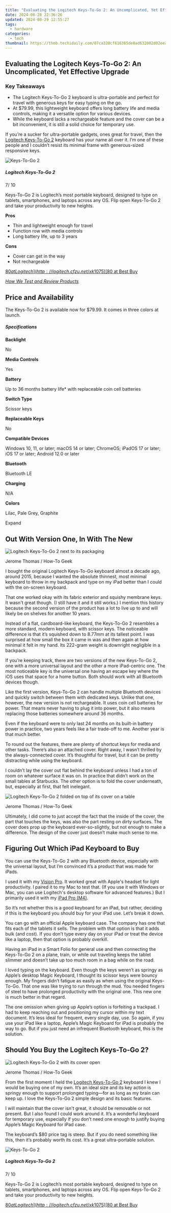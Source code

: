 ```yaml
---
title: "Evaluating the Logitech Keys-To-Go 2: An Uncomplicated, Yet Effective Upgrade"
date: 2024-08-28 22:36:26
updated: 2024-08-29 12:55:27
tags:
  - hardware
categories:
  - tech
thumbnail: https://thmb.techidaily.com/07ca320cf616365de8ad632002d02eea2e2a464ff75322d1f48a2d2f5ab495fd.jpg
---
```


## Evaluating the Logitech Keys-To-Go 2: An Uncomplicated, Yet Effective Upgrade

### Key Takeaways

* The Logitech Keys-To-Go 2 keyboard is ultra-portable and perfect for travel with generous keys for easy typing on the go.
* At $79.99, this lightweight keyboard offers long battery life and media controls, making it a versatile option for various devices.
* While the keyboard lacks a rechargeable feature and the cover can be a bit inconvenient, it is still a solid choice for temporary use.

 If you’re a sucker for ultra-portable gadgets, ones great for travel, then the [Logitech Keys-To-Go 2](http://www.logitech.com/keys-to-go2-universal) keyboard has your name all over it. I’m one of these people and I couldn’t resist its minimal frame with generous-sized responsive keys.

![Keys-To-Go 2](https://static1.howtogeekimages.com/wordpress/wp-content/uploads/2024/06/screenshot-2024-06-17-dslu3o7y-2x.png) 

#####  Logitech Keys-To-Go 2

7/ 10 

Keys-To-Go 2 is Logitech’s most portable keyboard, designed to type on tablets, smartphones, and laptops across any OS. Flip open Keys-To-Go 2 and take your productivity to new heights.

**Pros** 
* Thin and lightweight enough for travel
* Function row with media controls
* Long battery life, up to 3 years

**Cons** 
* Cover can get in the way
* Not rechargeable

[$80 at Logitech](http://logitech.cfzu.net/xk1075) [$80 at Best Buy](https://shop-links.co/link/?exclusive=1&publisher_slug=itechdaily19598&url=https%3A%2F%2Fwww.bestbuy.com%2Fsite%2Flogitech-keys-to-go-2-slim-portable-bluetooth-keyboard-for-tablet-with-built-in-cover-graphite%2F6585256.p%3FskuId%3D6585256) 

[_How We Test and Review Products_](https://vp-tips.techidaily.com/swiftly-move-data-fast-and-reliable-methods-to-direct-files-onto-your-computer/)

##  Price and Availability

 The Keys-To-Go 2 is available now for $79.99\. It comes in three colors at launch.

#####  Specifications

**Backlight** 

 No 

**Media Controls** 

 Yes 

**Battery** 

 Up to 36 months battery life\* with replaceable coin cell batteries 

**Switch Type** 

 Scissor keys 

**Replaceable Keys** 

 No 

**Compatible Devices** 

 Windows 10, 11, or later; macOS 14 or later; ChromeOS; iPadOS 17 or later; iOS 17 or later; Android 12.0 or later 

**Bluetooth** 

 Bluetooth LE 

**Charging** 

 N/A 

**Colors** 

 Lilac, Pale Grey, Graphite 

Expand 

##  Out With Version One, In With The New

![Logitech Keys-To-Go 2 next to its packaging](https://static1.howtogeekimages.com/wordpress/wp-content/uploads/wm/2024/06/53784746945_b8cef045aa_o.jpg) 

Jerome Thomas / How-To Geek

 I bought the original Logitech Keys-To-Go keyboard almost a decade ago, around 2015, because I wanted the absolute thinnest, most minimal keyboard to throw in my backpack and type on my iPad better than I could with the on-screen keyboard.

 That one worked okay with its fabric exterior and squishy membrane keys. It wasn't great though. (I still have it and it still works.) I mention this history because the second version of the product has a lot to live up to and will likely be on shelves for another 10 years.

 Instead of a flat, cardboard-like keyboard, the Keys-To-Go 2 resembles a more standard, modern keyboard, with scissor keys. The noticeable difference is that it’s squished down to 8.77mm at its tallest point. I was surprised at how small the box it came in was and then again at how minimal it felt in my hand. Its 222-gram weight is downright negligible in a backpack.

 If you’re keeping track, there are two versions of the new Keys-To-Go 2, one with a more universal layout and the other a more iPad-centric one. The most noticeable key is the universal one having an escape key where the iOS uses that space for a home button. Both should work with all Bluetooth devices though.

 Like the first version, Keys-To-Go 2 can handle multiple Bluetooth devices and quickly switch between them with dedicated keys. Unlike that one, however, the new version is not rechargeable. It uses coin cell batteries for power. That means never having to plug it into power, but it also means replacing those batteries somewhere around 36 months.

 Even if the keyboard were to only last 24 months on its built-in battery power in practice, two years feels like a fair trade-off to me. Another year is that much better.

 To round out the features, there are plenty of shortcut keys for media and other tasks. There’s also an attached cover. Right away, I wasn’t thrilled by the always-connected cover. It’s thoughtful for travel, but it can be pretty distracting while using the keyboard.

 I couldn’t lay the cover out flat behind the keyboard unless I had a ton of room on whatever surface it was on. In practice that didn’t work on the small tables at Starbucks. The other option is to fold the cover underneath, but, especially at first, that felt inelegant.

![Logitech Keys-To-Go 2 folded on top of its cover on a table](https://static1.howtogeekimages.com/wordpress/wp-content/uploads/wm/2024/06/53784746960_6279912402_o.jpg) 

Jerome Thomas / How-To Geek

 Ultimately, I did come to just accept the fact that the inside of the cover, the part that touches the keys, was also the part resting on dirty surfaces. The cover does prop up the keyboard ever-so-slightly, but not enough to make a difference. The design of the cover just doesn’t make much sense to me.

##  Figuring Out Which iPad Keyboard to Buy

 You can use the Keys-To-Go 2 with any Bluetooth device, especially with the universal layout, but I’m convinced it’s a product that was made for iPads.

 I used it with my [Vision Pro](https://tech-recovery.techidaily.com/how-to-correctly-address-msstdfmtdll-file-absence-on-windows-computers/). It worked great with Apple's headset for light productivity. I paired it to my Mac to test that. (If you use it with Windows or Mac, you can use Logitech's desktop software for advanced features.) But I primarily used it with my [iPad Pro (M4)](https://easy-unlock-android.techidaily.com/in-2024-full-tutorial-to-bypass-your-oneplus-ace-2v-face-lock-by-drfone-android/).

 So it’s not whether this is a good keyboard for an iPad, but rather, deciding if this is the keyboard you should buy for your iPad use. Let’s break it down.

 You can go with an official Apple keyboard case. The company has one that fits each of the tablets it sells. The problem with that option is that it adds bulk (and cost). If you don’t type every day on your iPad or treat the device like a laptop, then that option is probably overkill.

 Having an iPad in a Smart Folio for general use and then connecting the Keys-To-Go 2 on a plane, train, or while out traveling keeps the tablet slimmer and doesn’t take up too much room in a bag while on the road.

 I loved typing on the keyboard. Even though the keys weren’t as springy as Apple’s desktop Magic Keyboard, I thought its scissor keys were bouncy enough. My fingers didn’t fatigue as easily as when using the original Keys-To-Go. That one was like trying to run through the mud. You needed fingers of steel to have prolonged productivity with the original one. This new one is much better in that regard.

 The one omission when giving up Apple’s option is forfeiting a trackpad. I had to keep reaching out and positioning my cursor within my text document. It’s less ideal for frequent, every single day, use. So again, if you use your iPad like a laptop, Apple’s Magic Keyboard for iPad is probably the way to go. But if you just need an infrequent Bluetooth keyboard, this is the solution.

##  Should You Buy the Logitech Keys-To-Go 2?

![Logitech Keys-To-Go 2 with its cover open](https://static1.howtogeekimages.com/wordpress/wp-content/uploads/wm/2024/06/53784323756_0f5797ec81_o.jpg) 

Jerome Thomas / How-To Geek

 From the first moment I held the [Logitech Keys-To-Go 2](http://www.logitech.com/keys-to-go2-universal) keyboard I knew I would be buying one of my own. It’s an ideal size and its key action is springy enough to support prolonged typing—for as long as my brain can keep up. I love the Keys-To-Go 2 simple design and its basic features.

 I will maintain that the cover isn't great, it should be removable or not present. But I also found I could work around it. It’s a wonderful keyboard for temporary use, especially if you don’t need one enough to justify buying Apple’s Magic Keyboard for iPad case.

 The keyboard’s $80 price tag is steep. But if you do need something like this, then it’s probably worth its cost. It’s a great ultra-portable solution.

![Keys-To-Go 2](https://static1.howtogeekimages.com/wordpress/wp-content/uploads/2024/06/screenshot-2024-06-17-dslu3o7y-2x.png) 

#####  Logitech Keys-To-Go 2

7/ 10 

Keys-To-Go 2 is Logitech’s most portable keyboard, designed to type on tablets, smartphones, and laptops across any OS. Flip open Keys-To-Go 2 and take your productivity to new heights.

[$80 at Logitech](http://logitech.cfzu.net/xk1075) [$80 at Best Buy](https://shop-links.co/link/?exclusive=1&publisher_slug=itechdaily19598&url=https%3A%2F%2Fwww.bestbuy.com%2Fsite%2Flogitech-keys-to-go-2-slim-portable-bluetooth-keyboard-for-tablet-with-built-in-cover-graphite%2F6585256.p%3FskuId%3D6585256)

<ins class="adsbygoogle"
     style="display:block"
     data-ad-format="autorelaxed"
     data-ad-client="ca-pub-7571918770474297"
     data-ad-slot="1223367746"></ins>



<ins class="adsbygoogle"
     style="display:block"
     data-ad-client="ca-pub-7571918770474297"
     data-ad-slot="8358498916"
     data-ad-format="auto"
     data-full-width-responsive="true"></ins>

